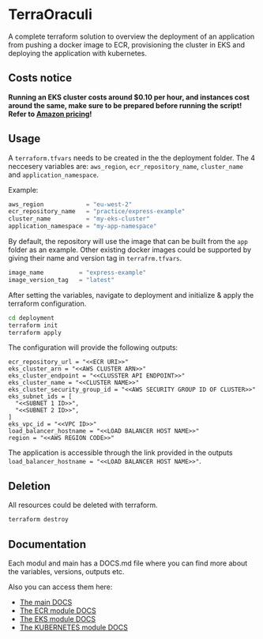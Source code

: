 # TerraOraculi

A complete terraform solution to overview the deployment of an application from pushing a docker image to ECR, provisioning the cluster in EKS and deploying the application with kubernetes. 

## Costs notice

**Running an EKS cluster costs around $0.10 per hour, and instances cost around the same, make sure to be prepared before running the script! Refer to [Amazon pricing](https://aws.amazon.com/eks/pricing/)!**

## Usage

A `terraform.tfvars` needs to be created in the the deployment folder. The 4 neccesery variables are: `aws_region`, `ecr_repository_name`, `cluster_name` and `application_namespace`.

Example:

```tfvars
aws_region            = "eu-west-2"
ecr_repository_name   = "practice/express-example"
cluster_name          = "my-eks-cluster"
application_namespace = "my-app-namespace"
```

By default, the repository will use the image that can be built from the `app` folder as an example. Other existing docker images could be supported by giving their name and version tag in `terrafrm.tfvars`.

```tfvars
image_name          = "express-example"
image_version_tag   = "latest"
```

After setting the variables, navigate to deployment and initialize & apply the terraform configuration.

```bash
cd deployment
terraform init
terraform apply
```

The configuration will provide the following outputs:

```
ecr_repository_url = "<<ECR URI>>"
eks_cluster_arn = "<<AWS CLUSTER ARN>>"
eks_cluster_endpoint = "<<CLUSSTER API ENDPOINT>>"
eks_cluster_name = "<<CLUSTER NAME>>"
eks_cluster_security_group_id = "<<AWS SECURITY GROUP ID OF CLUSTER>>"
eks_subnet_ids = [
  "<<SUBNET 1 ID>>",
  "<<SUBNET 2 ID>>",
]
eks_vpc_id = "<<VPC ID>>"
load_balancer_hostname = "<<LOAD BALANCER HOST NAME>>"
region = "<<AWS REGION CODE>>"
```

The application is accessible through the link provided in the outputs `load_balancer_hostname = "<<LOAD BALANCER HOST NAME>>"`.

## Deletion

All resources could be deleted with terraform.

```bash
terraform destroy
```

## Documentation

Each modul and main has a DOCS.md file where you can find more about the variables, versions, outputs etc.

Also you can access them here:
- [The main DOCS](deployment/DOCS.md)
- [The ECR module DOCS](deployment/modules/ecr/DOCS.md)
- [The EKS module DOCS](deployment/modules/eks/DOCS.md)
- [The KUBERNETES module DOCS](deployment/modules/kubernetes/DOCS.md)